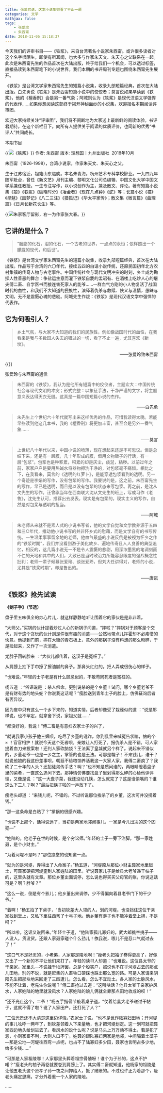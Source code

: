 ```yaml
---
title: 张爱玲说，这本小说集她看了不止一遍
categories: 文学
mathjax: false
tags:
    - 张爱玲
    - 朱西甯
date: 2018-11-06 15:18:37
---
```

今天我们的评审书目——《铁浆》，来自台湾著名小说家朱西甯。或许很多读者对这个名字很陌生，即使有所耳闻，也大多与作家朱天文、朱天心之父联系在一起。此次是朱西甯先生的作品首次在大陆出版，终于给我们一个机会，可以透过标签，直接品读到朱西甯笔下的小说世界。我们本期的书评周刊专题也围绕朱西甯先生展开。

《铁浆》是台湾文学家朱西甯先生的短篇小说集，收录九部短篇经典，首次在大陆出版。白先勇说《铁浆》是朱西甯短篇小说中的佼佼者；莫言说如果早读到《铁浆》，他的《檀香刑》会是另一番气象；阿城则认为《铁浆》是现代汉语文学强悍的代表作......如果你想阅读这部终于揭开神秘面纱的小说集，欢迎报名本期阅读评审团。

欢迎大家持续关注“评审团”，我们将不间断地为大家送上最新鲜的阅读体验。书评君期待，在这个新栏目下，向所有人提供关于阅读的优质评价，也同新的优秀“书评人”共同成长。

本期书目

{{<img src="http://ian2.oss-cn-hangzhou.aliyuncs.com/2018-11-06-072003.jpg" alt="《铁浆》">}}
作者: 朱西甯
版本: 理想国｜九州出版社  2018年10月

朱西甯（1926-1998），台湾小说家，作家朱天文、朱天心之父。

生于江苏宿迁，祖籍山东临朐。本名朱青海，杭州艺术专科学校肄业。一九四九年随军赴台，曾任《新文艺》月刊主编、黎明文化公司总编辑、中国文化大学中国文学系兼任教授。一生专注写作，以小说创作为主，兼及散文、评论。著有短篇小说集《狼》《铁浆》《破晓时分》《冶金者》《现在几点钟》《蛇》等；长篇小说《猫》《旱魃》《画梦记》《八二三注》《猎狐记》《华太平家传》；散文集《微言篇》《曲理篇》《日月长新花长生》等。

{{<img src="http://ian2.oss-cn-hangzhou.aliyuncs.com/2018-11-06-072157.jpg" alt="朱家客厅留影，右一为作家张大春。">}}


## 它讲的是什么？

>“胭脂的化石，泪的化石，一个古老的世界，一点点的永恒；依样照出一个朦胧的现代，和后世”。

《铁浆》是台湾文学家朱西甯先生的短篇小说集，收录九部短篇经典，首次在大陆出版。作品写于台湾的六〇年代，接续五四的白话小说传统，还原民国初年北方农村集镇的传奇人物与古老事件。中国传统社会与现代文明冲突的时刻，乡土成为勘探人性善恶的舞台：争盐运生意而灌下铁浆自戕的孟昭有、在酒楼上吃炒人心的屠夫傅二畜、自学医书而接连害死家人的能爷……一群血气方刚的小人物复活了战国时代的血性，和我们不大知道的民族性，演绎着仇杀与救赎、侠义与温情，愚昧与文明，无不是震慑心魂的悲剧。阿城先生作跋：《铁浆》是现代汉语文学中强悍的代表作。

## 它为何吸引人？

>乡土气氛，与大家不大知道的我们的民族性，例如像战国时代的血性，在我看来是我与多数国人失去的错过的一切，看了不止一遍，尤其喜欢《新坟》。

<p style="text-align: right;">——张爱玲致朱西甯</p>

{{<img src="http://ian2.oss-cn-hangzhou.aliyuncs.com/2018-11-06-072239.jpg" alt="">}}

张爱玲与朱西甯的通信

>朱西甯的《铁浆》，我认为是他所有短篇中的佼佼者，主题宏大：中国传统社会与现代文明的冲突；形式完整：以象征手法，干净严谨的文字，将主题意义表达得天衣无缝。这真是一篇中国短篇小说的杰作。

<p style="text-align: right;">——白先勇</p>

>朱先生上个世纪六十年代就写出来这样优秀的作品，可惜我读得太晚。若能早些读到他这几本书，我的《檀香刑》将更加丰富，甚至会是另外一番气象……

<p style="text-align: right;">——莫言</p>

>上世纪八十年代以来，中国小说的喷薄，现在想起来还是不可思议。但是总结下来，还是有一层膜，几十年形成的膜，借用文物贩子的行话，有一层“包浆”。包浆也是种积累，积累的却是灰尘，痰涎，粘秽。以前过年之前，家家户户是要用热碱水将器物擦洗干净的，对包浆毫不痛惜。相比之下，在我看来，莫言的《透明的红萝卜》，是能穿透包浆看到的透明。另一个奇迹是李娟的写作，没有包浆的写作。我要说的是，这之前，朱西甯先生的写作，早已是透明，而且是以没有包浆的状态来写包浆。再之前，是沈从文先生的写作。汪曾祺当年在西南联大沈从文先生的班上，写成习作《老鲁》，沈先生认可，推荐出去发表。现实是有包浆的，现实主义的写作，自然是对包浆与透明的担当。

<p style="text-align: right;">——阿城</p>

>朱老师从来就不是素人式的小说书写者，他的文学自觉和文学教养源于五四和三○年代，推动他小说书写的并非怀乡式的慰藉，而是文学自有的书写传统。一生温柔事事留余地的老师，他血气最盛的小说反倒是被视为怀乡之作的“铁浆时期”，我们并没看到游子美化故乡、遍地传奇且人人良善的典型追忆，相反的，这几篇小说无一不是令人震慑的悲剧，用深浓墨黑的笔调刻画不仁的天地和其中的人们，大致已是当时政治力所能容忍限度的强烈概念性批判；老师一辈子倾慕张爱玲、谈张爱玲，但刘大任讲得对，老师的小说，尤其是“铁浆时期”，却是鲁迅的。

<p style="text-align: right;">——唐诺</p>

## 《铁浆》抢先试读

**《刽子手》（节选）**

盘子里五味俱全的炒心片儿，就这样静静地听让围着它的家伙是是非非着。

“大师父，”买锅的伙计提着炒过人心的新锅子问道，“摔啦？”摔锅对于顾客是个交代，对于这个贪玩的伙计则是件很有趣的消遣——公然地带点儿挥霍却不必疼惜的快意。他提到门前，摔在大街的青石板上，意外的那锅子没有料想的那么粉碎，于是捡起来，又作了一次消遣。

尤胖子回转脸来 ：“大伙儿都传着，这汉子是冤枉了。”

从肩膀上抽下手巾擦了擦油腻的鼻子。那鼻头红红的，把人弄成很伤心的样子。

“也难说。”年轻的士子老是有什么顾忌似的，不敢苟同死者是冤枉的。

杨五道 ：“俗语说是 ：杀人偿命。更别说杀的是个乡董！试问，哪个乡董老爷不是有财有势的地头蛇？你说我这话呢？”瘦脸送到青年士子的脸上，仿佛征询后者有否异议。

因为座中只有这么一个乡下来的，知道实情。后者却像受了栽诬似的道 ：“说是那样说，也不罕定，就拿舍下说，家祖父就……”

“都没好的，我说！”傅二畜是有意扫农家士子的兴了，

“就说我家小孩子他三姨呗，吃尽了乡董的讹诈。你到县里来喊冤告状嘛，娘的个 × ！官官相护！就说今天这个死者呗，亲娘让人打死了，报仇杀人是不错，可人家提着血刀来投案啦！还判人家砍脑袋？王法离了皇城就另个样了。说起来不错似的，乡董老爷—也是一乡之主，掌管的也是王法。可那是幌子！不来钱儿，谁干？就说他娘的我这份差事呗，朝廷不给粮饷养活我这一大家人家，我傅二畜疯了？我砍了二十年的人头？还招徒弟传手艺？啊？”也不知是质问谁的，两眼睛瞪着盘子里的菜肴，一直这么追问下去。那神情仿佛要找盘子里剁得那么碎的心给他评评理，又像是说 ：“这一大盘子菜，我还没动几筷，怎么就完了？这是谁偷嘴的？谁这么下三儿？啊？”最后把筷子啪的一声放下了。

瘦老头却道 ：“来钱儿呢，不错的。不过听说那位挨杀了的乡董，这次可并没捞着钱。”

“那—这条命是白贴了？”掌锅的很感兴趣。

“也说不上那个，话得说远了，当初是两家地邻闹事儿，一家是今儿出决的这个囚犯—”

“姓陆的。他老子在世的时候，是个穷讼师。”年轻的士子一旁下注脚，“那一家姓聂，是个小财主。”

“为着河堤不是吗？”那位跑堂的也知道一点。

“就为的是河堤，弄得出了人命案子。”杨五道，“河堤原从那位小财主聂家地里起土，可聂家硬把河堤歪到人家姓陆的田里。听说聂家儿子是给县大老爷递干帖子的，这里头就有文章。那位乡董出面调停，怎么说也得买买父母官的账，你说这话可是？啊？胖爷？”

“这么一说，倒是有个影儿；他乡董出来调停，少不得偏向着县老爷门下的干少爷。”

“着啊！”杨五拍了下桌子，“当初钦差大人领的人，划的河堤，也没挡住这位干亲家找到堂上，又私下里往西弯了十弓子地。他乡董有濞子也不能冲着堂上擤，不是吗？”

“所以啦，这话又说回来。”年轻士子道，“他陆家孤儿寡妇的，武大郎挑空挑子——人没人，货没货，还跟人家聂家碰个什么劲儿！依我说，哪儿不是忍口气就过去了！”

“这口气不是好忍的，小老弟，人家那是陵地啊！”瘦老头把袖子卷得更高了，好像又出了一个新的不平让他们来打了。年轻的读书人却道：“也难说。这位县太爷的干亲家，家里头—不说挂千顷牌罢，总是个殷实户，照说也不在乎河堤占去的那点儿田地，别的不说，就是赶集的人畜牲口硬踩也踩出那么宽的路。可是人家请来阴阳先生把那块地来回走了三四遭儿，怎么看，怎么不宜动土。各人家的土脉风水，不能不让着，老先生你说呢？”傅二畜抢过去道：“这叫啥话？他县太爷干亲家护风水，人家姓陆的地里就没风水？人家姓陆的娘儿俩就全靠那点田地收成的呗！”

“还不光止这个，二爷！”杨五手指骨节敲着桌子道，“仗着给县大老爷递过干帖子，这就不得了啦？讹了人家田产，还打死了人？”

“二位光景还不大清楚这里边详情。”农家士子说，“也不是讹诈陆寡妇田地；开河堤的事儿吆呼一两年了，到钦差领着人下来量地，也才把河堤划定。这一划可就把聂家西边地头给划进去了。看风水的说什么呢？说是马头上万万动不得土，若是犯了忌，小则家畜不利，大则人口不宁。姓聂的跟陆寡妇两家是地邻，中间隔着土垄子—那是公地—河堤往西弯一点呢，也占不了陆寡妇多少田，聂家也言明占多少地，给多少钱……”

“可那是人家祖陵哪！人家那里头葬着祖宗骨殖呀！谁个为子孙的，这点不护喏？”瘦老头的袖子再卷就要卷到肩膀上了。其实傅二畜就知道，他杨家的祖陵是让他五老头这个贤孝子孙一夜之间押给人，抵了赌账的。不过也许正为着那个，瘦老头痛定思痛，才分外着重一个人家的陵地。

……
